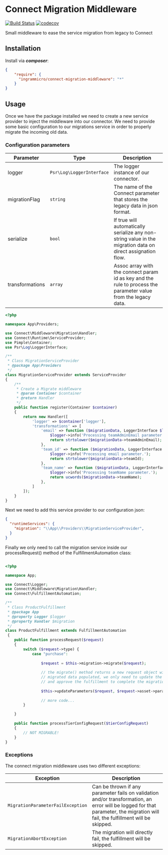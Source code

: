 # Connect Migration Middleware

[![Build Status](https://travis-ci.com/othercodes/connect-migration-middleware.svg?branch=master)](https://travis-ci.com/othercodes/connect-migration-middleware) [![codecov](https://codecov.io/gh/othercodes/connect-migration-middleware/branch/master/graph/badge.svg)](https://codecov.io/gh/othercodes/connect-migration-middleware)

Small middleware to ease the service migration from legacy to Connect

## Installation

Install via ***composer***:

```json
{
    "require": {
      "ingrammicro/connect-migration-middleware": "*"
    }
}
```

## Usage 

Once we have the package installed we need to create a new service provider to inject the middleware 
into our connector. We need to provide some basic configuration to our migrations service in order to 
properly migrate the incoming old data.

### Configuration parameters

| Parameter       | Type                      | Description                           |
| --------------- | ------------------------- | ------------------------------------- |
| logger          | `Psr\Log\LoggerInterface` | The logger instance of our connector. |
| migrationFlag   | `string`                  | The name of the Connect parameter that stores the legacy data in json format. |
| serialize       | `bool`                    | If true will automatically serialize any non-string value in the migration data on direct assignation flow. |
| transformations | `array`                   | Assoc array with the connect param id as key and the rule to process the parameter value from the legacy data. |

```php
<?php

namespace App\Providers;

use Connect\Middleware\Migration\Handler;
use Connect\Runtime\ServiceProvider;
use Pimple\Container;
use Psr\Log\LoggerInterface;

/**
 * Class MigrationServiceProvider
 * @package App\Providers
 */
class MigrationServiceProvider extends ServiceProvider
{
    /**
     * Create a Migrate middleware
     * @param Container $container
     * @return Handler
     */
    public function register(Container $container)
    {
        return new Handler([
            'logger' => $container['logger'],
            'transformations' => [
                'email' => function ($migrationData, LoggerInterface $logger) {
                    $logger->info('Processing teamAdminEmail parameter.');
                    return strtolower($migrationData->teamAdminEmail);
                },
                'team_id' => function ($migrationData, LoggerInterface $logger) {
                    $logger->info('Processing email parameter.');
                    return strtolower($migrationData->teamId);
                },
                'team_name' => function ($migrationData, LoggerInterface $logger) {
                    $logger->info('Processing teamName parameter.');
                    return ucwords($migrationData->teamName);
                },
            ]
        ]);
    }
}
```

Next we need to add this service provider to our configuration json:

```json 
{
  "runtimeServices": {
    "migration": "\\App\\Providers\\MigrationServiceProvider",
  }  
}

```

Finally we only need to call the migration service inside our processRequest() method of 
the FulfillmentAutomation class:

```php

<?php

namespace App;

use Connect\Logger;
use Connect\Middleware\Migration\Handler;
use Connect\FulfillmentAutomation;

/**
 * Class ProductFulfillment
 * @package App
 * @property Logger $logger
 * @property Handler $migration
 */
class ProductFulfillment extends FulfillmentAutomation
 {
    public function processRequest($request)
    {
        switch ($request->type) {
            case "purchase":
                
                $request = $this->migration->migrate($request);
                
                // the migrate() method returns a new request object with the
                // migrated data populated, we only need to update the params 
                // and approve the fulfillment to complete the migration.
                
                $this->updateParameters($request, $request->asset->params);
                
                // more code...
        }

    }
    
    public function processTierConfigRequest($tierConfigRequest)
    {
        // NOT MIGRABLE!
    }
}
```

### Exceptions

The connect migration middleware uses two different exceptions:

| Exception | Description | 
| --------- | ------------------------------ | 
| `MigrationParameterFailException` | Can be thrown if any parameter fails on validation and/or transformation, an error will be logged for that parameter, the migration will fail, the fulfillment will be skipped. | 
| `MigrationAbortException` | The migration will directly fail, the fulfillment will be skipped. | 




